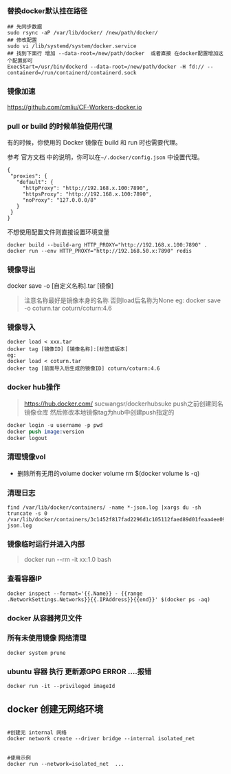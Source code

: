 ### 替换docker默认挂在路径

```
## 先同步数据
sudo rsync -aP /var/lib/docker/ /new/path/docker/
## 修改配置
sudo vi /lib/systemd/system/docker.service
## 找到下面行 增加 --data-root=/new/path/docker  或者直接 在docker配置增加这个配置即可
ExecStart=/usr/bin/dockerd --data-root=/new/path/docker -H fd:// --containerd=/run/containerd/containerd.sock
```

### 镜像加速

https://github.com/cmliu/CF-Workers-docker.io

### pull or build 的时候单独使用代理

有的时候，你使用的 Docker 镜像在 build 和 run 时也需要代理。

参考 官方文档 中的说明，你可以在`~/.docker/config.json` 中设置代理。
```
{
 "proxies": {
   "default": {
     "httpProxy": "http://192.168.x.100:7890",
     "httpsProxy": "http://192.168.x.100:7890",
     "noProxy": "127.0.0.0/8"
   }
 }
}
```
不想使用配置文件则直接设置环境变量

```
docker build --build-arg HTTP_PROXY="http://192.168.x.100:7890" .
docker run --env HTTP_PROXY="http://192.168.50.x:7890" redis
```



### 镜像导出
docker save -o [自定义名称].tar [镜像]

> 注意名称最好是镜像本身的名称 否则load后名称为None
eg: docker save -o coturn.tar coturn/coturn:4.6

### 镜像导入 
```
docker load < xxx.tar
docker tag [镜像ID] [镜像名称]:[标签或版本]
eg:
docker load < coturn.tar
docker tag [前面导入后生成的镜像ID] coturn/coturn:4.6
```
### docker hub操作
> https://hub.docker.com/
> sucwangsr/dockerhubsuke
> push之前创建同名镜像仓库
> 然后修改本地镜像tag为hub中创建push指定的
```s
docker login -u username -p pwd
docker push image:version
docker logout
```

### 清理镜像vol
- 删除所有无用的volume
docker volume rm $(docker volume ls -q)


### 清理日志

```
find /var/lib/docker/containers/ -name *-json.log |xargs du -sh
truncate -s 0 /var/lib/docker/containers/3c1452f817fad2296d1c105112faed89d01feaa4ee094e8622c959e072012f7a/3c1452f817fad2296d1c105112faed89d01feaa4ee094e8622c959e072012f7a-json.log
```



###  镜像临时运行并进入内部
> docker run --rm -it xx:1.0 bash


### 查看容器IP

```
docker inspect --format='{{.Name}} - {{range .NetworkSettings.Networks}}{{.IPAddress}}{{end}}' $(docker ps -aq)
```


###  docker 从容器拷贝文件


### 所有未使用镜像 网络清理

```
docker system prune
```

### ubuntu 容器 执行 更新源GPG ERROR ....报错
> 
```
docker run -it --privileged imageId
```

## docker 创建无网络环境

```

#创建无 internal 网络 
docker network create --driver bridge --internal isolated_net


#使用示例
docker run --network=isolated_net  ...

```
